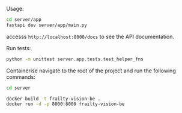 Usage:
```bash
cd server/app
fastapi dev server/app/main.py
```

accesss `http://localhost:8000/docs` to see the API documentation.


Run tests:
```bash
python -m unittest server.app.tests.test_helper_fns

```

Containerise
navigate to the root of the project and run the following commands:
```bash
cd server
```

```bash
docker build -t frailty-vision-be .
docker run -d -p 8000:8000 frailty-vision-be

```
